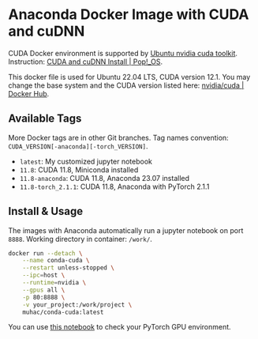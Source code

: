 # Anaconda Docker Image with CUDA and cuDNN

CUDA Docker environment is supported by [Ubuntu nvidia cuda toolkit](https://packages.ubuntu.com/jammy/amd64/nvidia-cuda-toolkit). Instruction: [CUDA and cuDNN Install | Pop!_OS](https://support.system76.com/articles/cuda/).

This docker file is used for Ubuntu 22.04 LTS, CUDA version 12.1. You may change the base system and the CUDA version listed here: [nvidia/cuda | Docker Hub](https://hub.docker.com/r/nvidia/cuda/tags?page=1).

## Available Tags

More Docker tags are in other Git branches. Tag names convention: `CUDA_VERSION[-anaconda][-torch_VERSION]`.

- `latest`: My customized jupyter notebook
- `11.8`: CUDA 11.8, Miniconda installed
- `11.8-anaconda`: CUDA 11.8, Anaconda 23.07 installed
- `11.8-torch_2.1.1`: CUDA 11.8, Anaconda with PyTorch 2.1.1

## Install & Usage

The images with Anaconda automatically run a jupyter notebook on port `8888`. Working directory in container: `/work/`.

```bash
docker run --detach \
    --name conda-cuda \
    --restart unless-stopped \
    --ipc=host \
    --runtime=nvidia \
    --gpus all \
    -p 80:8888 \
    -v your_project:/work/project \
    muhac/conda-cuda:latest
```

You can use [this notebook](notebook/PyTorchGPU.ipynb) to check your PyTorch GPU environment.

